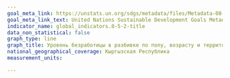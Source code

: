 ```yaml
---
goal_meta_link: https://unstats.un.org/sdgs/metadata/files/Metadata-08-05-02.pdf
goal_meta_link_text: United Nations Sustainable Development Goals Metadata (PDF 383 KB)
indicator_name: global_indicators.8-5-2-title
data_non_statistical: false
graph_type: line
graph_title: Уровень безработицы в разбивке по полу, возрасту и территории
national_geographical_coverage: Кыргызская Республика
measurement_units: 

---
```

